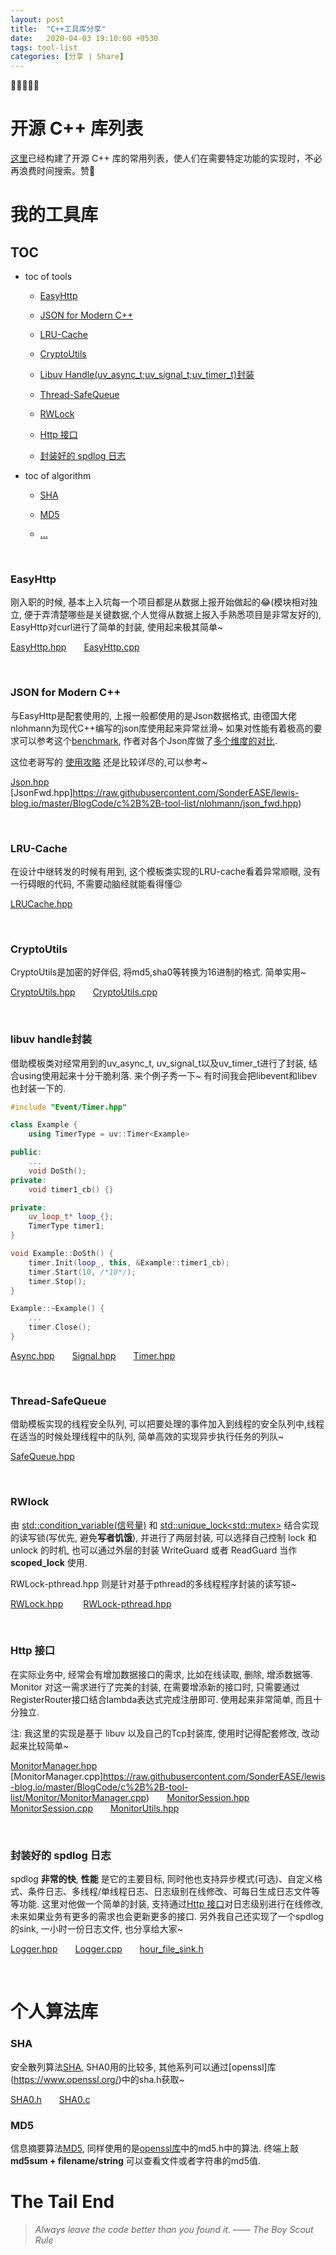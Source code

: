 ```yaml
---
layout: post
title:  "C++工具库分享"
date:   2020-04-03 19:10:00 +0530
tags: tool-list 
categories: [分享 | Share]
---
```

:star2::star2::star2::star2::star2:



# 开源 C++ 库列表

[这里](https://zh.cppreference.com/mwiki/index.php?title=cpp/links/libs&variant=zh-hans)已经构建了开源 C++ 库的常用列表，使人们在需要特定功能的实现时，不必再浪费时间搜索。赞:star2:

# 我的工具库
## TOC
+ toc of tools
  - <a href="#t1">EasyHttp</a> 

  - <a href="#t2">JSON for Modern C++</a> 

  - <a href="#t3">LRU-Cache</a> 

  - <a href="#t4">CryptoUtils</a>

  - <a href="#t5">Libuv Handle(uv_async_t;uv_signal_t;uv_timer_t)封装</a>

  - <a href="#t6">Thread-SafeQueue</a>

  - <a href="#t7">RWLock</a>

  - <a href="#t8">Http 接口</a>
  
  - <a href="#t9">封装好的 spdlog 日志</a>

+ toc of algorithm
  - <a href="#a1">SHA</a>

  - <a href="#a2">MD5</a>

  - <a href="#a3">...</a>


&nbsp;
### <a name="t1">EasyHttp</a> 

刚入职的时候, 基本上入坑每一个项目都是从数据上报开始做起的:joy:(模块相对独立, 便于弄清楚哪些是关键数据,个人觉得从数据上报入手熟悉项目是非常友好的), EasyHttp对curl进行了简单的封装, 使用起来极其简单~ 

[EasyHttp.hpp](https://raw.githubusercontent.com/SonderEASE/lewis-blog.io/master/BlogCode/c%2B%2B-tool-list/EasyHttp/EasyHttp.hpp)&#8195;&#8195;[EasyHttp.cpp](https://raw.githubusercontent.com/SonderEASE/lewis-blog.io/master/BlogCode/c%2B%2B-tool-list/EasyHttp/EasyHttp.cpp)

&nbsp;
### <a name="t2">JSON for Modern C++</a> 

与EasyHttp是配套使用的, 上报一般都使用的是Json数据格式, 由德国大佬nlohmann为现代C++编写的json库使用起来异常丝滑~ 如果对性能有着极高的要求可以参考这个[benchmark](https://github.com/miloyip/nativejson-benchmark), 作者对各个Json库做了[多个维度的对比](https://www.zhihu.com/question/23654513).

这位老哥写的 [使用攻略](https://blog.csdn.net/fengxinlinux/article/details/71037244) 还是比较详尽的,可以参考~

[Json.hpp](https://raw.githubusercontent.com/SonderEASE/lewis-blog.io/master/BlogCode/c%2B%2B-tool-list/nlohmann/json.hpp)&#8195;&#8195;[JsonFwd.hpp]https://raw.githubusercontent.com/SonderEASE/lewis-blog.io/master/BlogCode/c%2B%2B-tool-list/nlohmann/json_fwd.hpp)

&nbsp;
### <a name="t3">LRU-Cache</a> 

在设计中继转发的时候有用到, 这个模板类实现的LRU-cache看着异常顺眼, 没有一行碍眼的代码, 不需要动脑经就能看得懂:wink:

[LRUCache.hpp](https://raw.githubusercontent.com/SonderEASE/lewis-blog.io/master/BlogCode/c%2B%2B-tool-list/LRU-Cache/LRUCache.hpp)

&nbsp;
### <a name="t4">CryptoUtils</a> 

CryptoUtils是加密的好伴侣, 将md5,sha0等转换为16进制的格式. 简单实用~

[CryptoUtils.hpp](https://raw.githubusercontent.com/SonderEASE/lewis-blog.io/master/BlogCode/c%2B%2B-tool-list/CryptoUtils/CryptoUtils.hpp)&#8195;&#8195;[CryptoUtils.cpp](https://raw.githubusercontent.com/SonderEASE/lewis-blog.io/master/BlogCode/c%2B%2B-tool-list/CryptoUtils/CryptoUtils.cpp)

&nbsp;
### <a name="t5">libuv handle封装</a> 

借助模板类对经常用到的uv_async_t, uv_signal_t以及uv_timer_t进行了封装, 结合using使用起来十分干脆利落. 来个例子秀一下~ 有时间我会把libevent和libev也封装一下的.

```c++
#include "Event/Timer.hpp"

class Example {
    using TimerType = uv::Timer<Example>

public:
    ...
    void DoSth();
private:
    void timer1_cb() {}

private:
    uv_loop_t* loop_{};
    TimerType timer1;
}

void Example::DoSth() {
    timer.Init(loop_, this, &Example::timer1_cb);
    timer.Start(10, /*10*/);
    timer.Stop();
}

Example::~Example() {
    ...
    timer.Close();
}

```
[Async.hpp](https://raw.githubusercontent.com/SonderEASE/lewis-blog.io/master/BlogCode/tool-list/Event/Async.hpp)&#8195;&#8195;[Signal.hpp](https://raw.githubusercontent.com/SonderEASE/lewis-blog.io/master/BlogCode/tool-list/Event/Signal.hpp)&#8195;&#8195;[Timer.hpp](https://raw.githubusercontent.com/SonderEASE/lewis-blog.io/master/BlogCode/tool-list/Event/Timer.hpp)

&nbsp;
### <a name="t6">Thread-SafeQueue</a> 

借助模板实现的线程安全队列, 可以把要处理的事件加入到线程的安全队列中,线程在适当的时候处理线程中的队列, 简单高效的实现异步执行任务的列队~

[SafeQueue.hpp](https://raw.githubusercontent.com/SonderEASE/lewis-blog.io/master/BlogCode/c%2B%2B-tool-list/SafeQueue/SafeQueue.hpp)

&nbsp;
### <a name="t7">RWlock</a> 
由 [std::condition_variable(信号量)](https://en.cppreference.com/w/cpp/thread/condition_variable) 和 [std::unique_lock\<std::mutex\>](https://en.cppreference.com/w/cpp/thread/unique_lock) 结合实现的读写锁(写优先, 避免**写者饥饿**), 并进行了两层封装, 可以选择自己控制 lock 和 unlock 的时机, 也可以通过外层的封装 WriteGuard 或者 ReadGuard 当作 **scoped_lock** 使用. 

RWLock-pthread.hpp 则是针对基于pthread的多线程程序封装的读写锁~

[RWLock.hpp](https://raw.githubusercontent.com/SonderEASE/lewis-blog.io/master/BlogCode/c%2B%2B-tool-list/RWLock/RWLock.hpp)
&#8195;&#8195;[RWLock-pthread.hpp](https://raw.githubusercontent.com/SonderEASE/lewis-blog.io/master/BlogCode/c%2B%2B-tool-list/RWLock/RWLock-phtread.hpp)

&nbsp;
### <a name="t8">Http 接口</a>

在实际业务中, 经常会有增加数据接口的需求, 比如在线读取, 删除, 增添数据等. Monitor 对这一需求进行了完美的封装, 在需要增添新的接口时, 只需要通过RegisterRouter接口结合lambda表达式完成注册即可. 使用起来非常简单, 而且十分独立. 

注: 我这里的实现是基于 libuv 以及自己的Tcp封装库, 使用时记得配套修改, 改动起来比较简单~ 

[MonitorManager.hpp](https://raw.githubusercontent.com/SonderEASE/lewis-blog.io/master/BlogCode/c%2B%2B-tool-list/Monitor/MonitorManager.hpp)&#8195;&#8195;[MonitorManager.cpp]https://raw.githubusercontent.com/SonderEASE/lewis-blog.io/master/BlogCode/c%2B%2B-tool-list/Monitor/MonitorManager.cpp)&#8195;&#8195;[MonitorSession.hpp](https://raw.githubusercontent.com/SonderEASE/lewis-blog.io/master/BlogCode/c%2B%2B-tool-list/Monitor/MonitorSession.hpp)&#8195;&#8195;[MonitorSession.cpp](https://raw.githubusercontent.com/SonderEASE/lewis-blog.io/master/BlogCode/c%2B%2B-tool-list/Monitor/MonitorSession.cpp)&#8195;&#8195;[MonitorUtils.hpp](https://raw.githubusercontent.com/SonderEASE/lewis-blog.io/master/BlogCode/c%2B%2B-tool-list/Monitor/MonitorUtils.hpp)

&nbsp;
### <a name="t9">封装好的 spdlog 日志</a>

spdlog **非常的快**, **性能** 是它的主要目标, 同时他也支持异步模式(可选)、自定义格式、条件日志、多线程/单线程日志、日志级别在线修改、可每日生成日志文件等等功能. 这里对他做一个简单的封装, 支持通过<a href="#t8">Http 接口</a>对日志级别进行在线修改, 未来如果业务有更多的需求也会更新更多的接口. 另外我自己还实现了一个spdlog的sink, 一小时一份日志文件, 也分享给大家~

[Logger.hpp](https://github.com/SonderEASE/lewis-blog.io/blob/master/BlogCode/c%2B%2B-tool-list/spdlog/Logger.hpp)&#8195;&#8195;[Logger.cpp](https://github.com/SonderEASE/lewis-blog.io/blob/master/BlogCode/c%2B%2B-tool-list/spdlog/Logger.cpp)&#8195;&#8195;[hour_file_sink.h](https://github.com/SonderEASE/lewis-blog.io/blob/master/BlogCode/c%2B%2B-tool-list/spdlog/hour_file_sink.h)

&nbsp;
# 个人算法库

### <a name="a1">SHA</a> 

安全散列算法[SHA](https://zh.wikipedia.org/wiki/SHA%E5%AE%B6%E6%97%8F), SHA0用的比较多, 其他系列可以通过[openssl]库(https://www.openssl.org/)中的sha.h获取~

[SHA0.h](https://raw.githubusercontent.com/SonderEASE/lewis-blog.io/master/BlogCode/c%2B%2B-tool-list/algorithm/SHA0/SHA0.h)&#8195;&#8195;[SHA0.c](https://raw.githubusercontent.com/SonderEASE/lewis-blog.io/master/BlogCode/c%2B%2B-tool-list/algorithm/SHA0/SHA0.c)

### <a name="a2">MD5</a> 

信息摘要算法[MD5](https://zh.wikipedia.org/wiki/MD5), 同样使用的是[openssl库](https://www.openssl.org/)中的md5.h中的算法. 终端上敲 **md5sum + filename/string** 可以查看文件或者字符串的md5值.



# The Tail End
> *Always leave the code better than you found it. —— The Boy Scout Rule*
